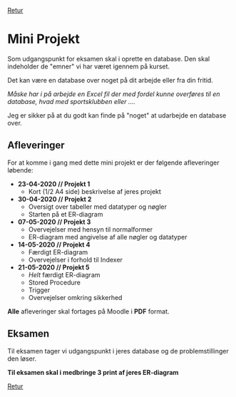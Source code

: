 [Retur](README.md)

# Mini Projekt

Som udgangspunkt for eksamen skal i oprette en database.
Den skal indeholder de "emner" vi har været igennem på kurset.

Det kan være en database over noget på dit arbejde eller fra din fritid.

*Måske har i på arbejde en Excel fil der med fordel kunne overføres til en database, hvad med sportsklubben eller ....*

Jeg er sikker på at du godt kan finde på "noget" at udarbejde en database over.

## Afleveringer
For at komme i gang med dette mini projekt er der følgende afleveringer løbende:

- **23-04-2020 // Projekt 1**
	+ Kort (1/2 A4 side) beskrivelse af jeres projekt
- **30-04-2020 // Projekt 2**
	+ Oversigt over tabeller med datatyper og nøgler
	+ Starten på et ER-diagram
- **07-05-2020 // Projekt 3**
	+ Overvejelser med hensyn til normalformer
	+ ER-diagram med angivelse af alle nøgler og datatyper
- **14-05-2020 // Projekt 4**
	+ Færdigt ER-diagram
	+ Overvejelser i forhold til Indexer
- **21-05-2020 // Projekt 5**
	+ *Helt* færdigt ER-diagram
	+ Stored Procedure
	+ Trigger
	+ Overvejelser omkring sikkerhed
	
**Alle** afleveringer skal fortages på Moodle i **PDF** format.


## Eksamen
Til eksamen tager vi udgangspunkt i jeres database og de problemstillinger den løser.

**Til eksamen skal i medbringe 3 print af jeres ER-diagram**

[Retur](README.md)
